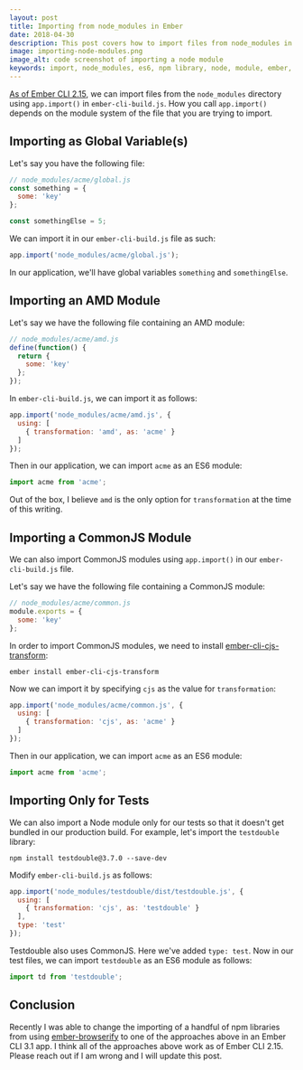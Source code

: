 ```yaml
---
layout: post
title: Importing from node_modules in Ember
date: 2018-04-30
description: This post covers how to import files from node_modules in Ember
image: importing-node-modules.png
image_alt: code screenshot of importing a node module
keywords: import, node_modules, es6, npm library, node, module, ember, ember-cli, ember cli, ember.js, commonjs
---
```


[As of Ember CLI 2.15](https://www.emberjs.com/blog/2017/09/01/ember-2-15-released.html#toc_changes-in-ember-cli-2-15), we can import files from the `node_modules` directory using `app.import()` in `ember-cli-build.js`. How you call `app.import()` depends on the module system of the file that you are trying to import.

## Importing as Global Variable(s)

Let's say you have the following file:

```js
// node_modules/acme/global.js
const something = {
  some: 'key'
};

const somethingElse = 5;
```

We can import it in our `ember-cli-build.js` file as such:

```js
app.import('node_modules/acme/global.js');
```

In our application, we'll have global variables `something` and `somethingElse`.


## Importing an AMD Module

Let's say we have the following file containing an AMD module:

```js
// node_modules/acme/amd.js
define(function() {
  return {
    some: 'key'
  };
});
```

In `ember-cli-build.js`, we can import it as follows:

```js
app.import('node_modules/acme/amd.js', {
  using: [
    { transformation: 'amd', as: 'acme' }
  ]
});
```

Then in our application, we can import `acme` as an ES6 module:

```js
import acme from 'acme';
```

Out of the box, I believe `amd` is the only option for `transformation` at the time of this writing.

## Importing a CommonJS Module

We can also import CommonJS modules using `app.import()` in our `ember-cli-build.js` file.

Let's say we have the following file containing a CommonJS module:

```js
// node_modules/acme/common.js
module.exports = {
  some: 'key'
};
```

In order to import CommonJS modules, we need to install [ember-cli-cjs-transform](https://github.com/rwjblue/ember-cli-cjs-transform):

```
ember install ember-cli-cjs-transform
```

Now we can import it by specifying `cjs` as the value for `transformation`:

```js
app.import('node_modules/acme/common.js', {
  using: [
    { transformation: 'cjs', as: 'acme' }
  ]
});
```

Then in our application, we can import `acme` as an ES6 module:

```js
import acme from 'acme';
```

## Importing Only for Tests

We can also import a Node module only for our tests so that it doesn't get bundled in our production build. For example, let's import the `testdouble` library:

```
npm install testdouble@3.7.0 --save-dev
```

Modify `ember-cli-build.js` as follows:

```js
app.import('node_modules/testdouble/dist/testdouble.js', {
  using: [
    { transformation: 'cjs', as: 'testdouble' }
  ],
  type: 'test'
});
```

Testdouble also uses CommonJS. Here we've added `type: test`. Now in our test files, we can import `testdouble` as an ES6 module as follows:

```js
import td from 'testdouble';
```

## Conclusion

Recently I was able to change the importing of a handful of npm libraries from using [ember-browserify](https://github.com/ef4/ember-browserify) to one of the approaches above in an Ember CLI 3.1 app. I think all of the approaches above work as of Ember CLI 2.15. Please reach out if I am wrong and I will update this post.
